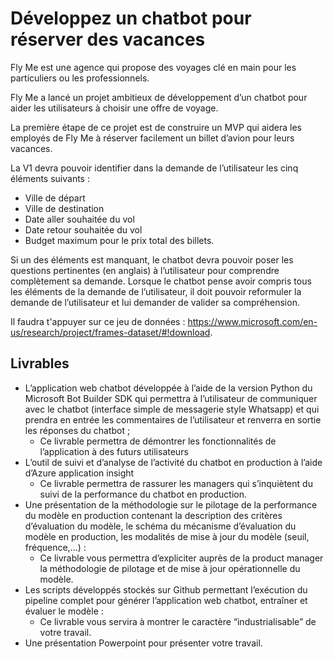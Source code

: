 # Développez un chatbot pour réserver des vacances

Fly Me est une agence qui propose des voyages clé en main pour les particuliers ou les professionnels. 

Fly Me a lancé un projet ambitieux de développement d’un chatbot pour aider les utilisateurs à choisir une offre de voyage.

La première étape de ce projet est de construire un MVP qui aidera les employés de Fly Me à réserver facilement un billet d’avion pour leurs vacances.

La V1 devra pouvoir identifier dans la demande de l’utilisateur les cinq éléments suivants :
* Ville de départ
* Ville de destination
* Date aller souhaitée du vol
* Date retour souhaitée du vol
* Budget maximum pour le prix total des billets.

Si un des éléments est manquant, le chatbot devra pouvoir poser les questions pertinentes (en anglais) à l’utilisateur pour comprendre complètement sa demande. Lorsque le chatbot pense avoir compris tous les éléments de la demande de l’utilisateur, il doit pouvoir reformuler la demande de l’utilisateur et lui demander de valider sa compréhension.

Il faudra t'appuyer sur ce jeu de données : https://www.microsoft.com/en-us/research/project/frames-dataset/#!download.

## Livrables

* L’application web chatbot développée à l’aide de la version Python du Microsoft Bot Builder SDK qui permettra à l’utilisateur de communiquer avec le chatbot (interface simple de messagerie style Whatsapp) et qui prendra en entrée les commentaires de l’utilisateur et renverra en sortie les réponses du chatbot ;
  * Ce livrable permettra de démontrer les fonctionnalités de l’application à des futurs utilisateurs 
* L’outil de suivi et d’analyse de l’activité du chatbot en production à l’aide d’Azure application insight
  * Ce livrable permettra de rassurer les managers qui s’inquiètent du suivi de la performance du chatbot en production.
* Une présentation de la méthodologie sur le pilotage de la performance du modèle en production contenant la description des critères d’évaluation du modèle, le schéma du mécanisme d’évaluation du modèle en production, les modalités de mise à jour du modèle (seuil, fréquence,…) :
  * Ce livrable vous permettra d’expliciter auprès de la product manager la méthodologie de pilotage et de mise à jour opérationnelle du modèle. 
* Les scripts développés stockés sur Github permettant l’exécution du pipeline complet pour générer l’application web chatbot, entraîner et évaluer le modèle :
  * Ce livrable vous servira à montrer le caractère “industrialisable” de votre travail.
* Une présentation Powerpoint pour présenter votre travail. 
